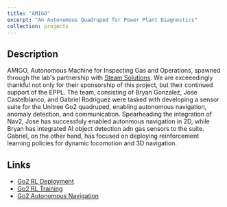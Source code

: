 ```yaml
---
title: "AMIGO"
excerpt: "An Autonomous Quadruped for Power Plant Diagnostics"
collection: projects
---
```


## Description

AMIGO, Autonomous Machine for Inspecting Gas and Operations, spawned through the lab's partnership with [Steam Solutions](https://www.steamsolutions.com/). We are exceeedingly thankful not only for their sponsorship of this project, but their continued support of the EPPL. The team, consisting of Bryan Gonzalez, Jose Castelblanco, and Gabriel Rodriguez were tasked with developing a sensor suite for the Unitree Go2 quadruped, enabling autonomous navigation, anomaly detection, and communication. Spearheading the integration of Nav2, Jose has successfuly enabled autonmous navigation in 2D, while Bryan has integrated AI object detection adn gas sensors to the suite. Gabriel, on the other hand, has focused on deploying reinforcement learning policies for dynamic locomotion and 3D navigation. 

## Links

- [Go2 RL Deployment](https://github.com/eppl-erau-db/go2_rl_ws)
- [Go2 RL Training](https://github.com/gabearod2/IsaacLab)
- [Go2 Autonomous Navigation](https://github.com/eppl-erau-db/amigo_ros2)